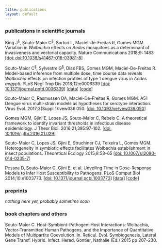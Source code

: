 ```yaml
---
title: publications
layout: default
---
```


### publications in scientific journals

King J<sup>§</sup>, Souto-Maior C<sup>§</sup>, Sartori L, Maciel-de-Freitas R, Gomes MGM.
Variation in _Wolbachia_ effects on _Aedes_ mosquitoes as a determinant of invasiveness and vectorial capacity.
Nature Communications 2018;9: 1483
[[doi: doi:10.1038/s41467-018-03981-8](https://doi.org/10.1038/s41467-018-03981-8)]
<!-- [doi: 10.xxxx/](https://doi.org/) -->

Souto-Maior C<sup>§</sup>, Sylvestre G<sup>§</sup>, Dias FBS, Gomes MGM, Maciel-De-Freitas R.
Model-based inference from multiple dose, time course data reveals _Wolbachia_ effects on infection profiles of type 1 dengue virus in _Aedes aegypti_.
PLoS Negl Trop Dis 2018;12:e0006339
[[doi: 10.1371/journal.pntd.0006339](https://doi.org/10.1371/journal.pntd.0006339)]
[[data](https://zenodo.org/record/1187178#.Wrudv5PwYTQ)]
[[code](https://github.com/caesoma/model-based-inference-denv1-wmel-aegypti/)]

Souto-Maior C, Rasmussen DA,  Maciel-De-Freitas R, Gomes MGM.
A51 Dengue virus multi-strain models as hypotheses for serotype interaction.
Virus Evol. 2017;3(Suppl 1):vew036.050. [[doi: 10.1093/ve/vew036.050](https://doi.org/10.1093/ve/vew036.050)]


Gomes MGM, Gjini E, Lopes JS, Souto-Maior C, Rebelo C.
A theoretical framework to identify invariant thresholds in infectious disease epidemiology.
J Theor Biol. 2016 21;395:97-102. [[doi: 10.1016/j.jtbi.2016.01.029](https://dx.doi.org/10.1016/j.jtbi.2016.01.029)]


Souto-Maior C, Lopes JS, Gjini E, Struchiner CJ, Teixeira L, Gomes MGM.
Heterogeneity in symbiotic effects facilitates Wolbachia establishment in insect populations.
Theoretical Ecology 2015;8:53–65 [[doi:  10.1007/s12080-014-0235-7](https://dx.doi.org/10.1007/s12080-014-0235-7)]

Pessoa D, Souto-Maior C, Gjini E, et al.
Unveiling Time in Dose-Response Models to Infer Host Susceptibility to Pathogens.
PLoS Comput Biol 2014;10:e1003773. [[doi: 10.1371/journal.pcbi.1003773](https://dx.doi.org/10.1371/journal.pcbi.1003773)]
[[data](https://doi.org/10.1371/journal.pcbi.1003773.s001)]
[[code](https://github.com/dpessoaIGC/Dose-Invariant_Susceptibility_Estimator)]

### preprints
_nothing here yet, probably sometime soon_

### book chapters and others
Souto-Maior C.
Host–Symbiont–Pathogen–Host Interactions: Wolbachia, Vector-Transmitted Human Pathogens, and the Importance of Quantitative Models of Multipartite Coevolution.
In. Reticul. Evol. Symbiogenesis, Lateral Gene Transf. Hybrid. Infect. Hered. Gontier, Nathalie (Ed.) 2015 pp 207–230.
